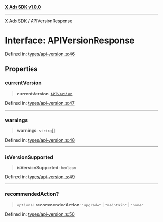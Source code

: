 [**X Ads SDK v1.0.0**](../README.md)

***

[X Ads SDK](../globals.md) / APIVersionResponse

# Interface: APIVersionResponse

Defined in: [types/api-version.ts:46](https://github.com/kage1020/x-ads-sdk/blob/main/src/types/api-version.ts#L46)

## Properties

### currentVersion

> **currentVersion**: [`APIVersion`](../enumerations/APIVersion.md)

Defined in: [types/api-version.ts:47](https://github.com/kage1020/x-ads-sdk/blob/main/src/types/api-version.ts#L47)

***

### warnings

> **warnings**: `string`[]

Defined in: [types/api-version.ts:48](https://github.com/kage1020/x-ads-sdk/blob/main/src/types/api-version.ts#L48)

***

### isVersionSupported

> **isVersionSupported**: `boolean`

Defined in: [types/api-version.ts:49](https://github.com/kage1020/x-ads-sdk/blob/main/src/types/api-version.ts#L49)

***

### recommendedAction?

> `optional` **recommendedAction**: `"upgrade"` \| `"maintain"` \| `"none"`

Defined in: [types/api-version.ts:50](https://github.com/kage1020/x-ads-sdk/blob/main/src/types/api-version.ts#L50)
